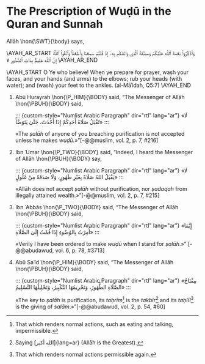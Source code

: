 
# The Prescription of Wuḍū in the Quran and Sunnah

Allāh \hon{\SWT}{\body} says,

\AYAH_AR_START
وَٱذۡكُرُواْ نِعۡمَةَ ٱللَّهِ عَلَيۡكُمۡ وَمِيثَٰقَهُ ٱلَّذِي وَاثَقَكُم بِهِۦٓ إِذۡ قُلۡتُمۡ سَمِعۡنَا وَأَطَعۡنَاۖ وَٱتَّقُواْ ٱللَّهَۚ إِنَّ ٱللَّهَ عَلِيمُۢ بِذَاتِ ٱلصُّدُورِ ٧
\AYAH_AR_END

\AYAH_START
O Ye who believe! When ye prepare for prayer, wash your faces, and your hands
(and arms) to the elbows; rub your heads (with water); and (wash) your feet to
the ankles. (al-Māʾidah, Q5:7)
\AYAH_END



1. Abū Hurayrah \hon{\P_HIM}{\BODY} said, “The Messenger of Allāh \hon{\PBUH}{\BODY} said,

   ::: {custom-style="Numlist Arabic Paragraph" dir="rtl" lang="ar"}
   «لَا تُقْبَلُ صَلَاةُ أَحَدِكُمْ إِذَا أَحْدَثَ، حَتَّىٰ يَتَوَضَّأَ»
   :::

   «The _ṣalāh_ of anyone of you breaching purification is not accepted unless
   he makes _wuḍū_.»”[-@@muslim, vol. 2, p. 7, #216]

2. Ibn ʿUmar \hon{\P_TWO}{\BODY} said, “Indeed, I heard the Messenger of Allāh
   \hon{\PBUH}{\BODY} say,

   ::: {custom-style="Numlist Arabic Paragraph" dir="rtl" lang="ar"}
   «لَا يَقْبَلُ اللهُ صَلَاةً بِغَيْرِ طَهُورٍ، وَلَا صَدَقَةً مِنْ غَلُولٍ»
   :::

   «Allāh does not accept _ṣalāh_ without purification, nor _ṣadaqah_ from
   illegally attained wealth.»”[-@@muslim, vol. 2, p. 7, #215]

3. Ibn ʿAbbās \hon{\P_TWO}{\BODY} said, “The Messenger of Allāh
   \hon{\PBUH}{\BODY} said,

   ::: {custom-style="Numlist Arabic Paragraph" dir="rtl" lang="ar"}
   «إِنَّمَا أُمِرْتُ بِالوُضُوءِ إِذَا قُمْتُ إِلَىٰ الصَّلَاةِ»
   :::

   «Verily I have been ordered to make _wuḍū_ when I stand for _ṣalāh_.»”
   [-@@abudawud, vol. 6, p. 78, #3713]

4. Abū Saʿīd \hon{\P_HIM}{\BODY} said, “The Messenger of Allāh \hon{\PBUH}{\BODY}
   said,

   ::: {custom-style="Numlist Arabic Paragraph" dir="rtl" lang="ar"}
   «مِفْتَاحُ الصَّلَاةِ الطُّهُورُ، وَتَحْرِيمُهَا التَّكْبِيرُ، وَتَحْلِيلُهَا التَّسْلِيمُ»
   :::

   «The key to _ṣalāh_ is purification, its _taḥrīm_[^mean-tahreem]
   is the _takbīr_[^mean-takbeer]
   and its _taḥlīl_[^mean-tahleel]
   is the giving of _salām_.»”[-@@abudawud, vol. 2, p. 54, #60]

[^mean-tahreem]: That which renders normal actions, such as eating and
talking, impermissible.

[^mean-takbeer]: Saying [الله أكبر]{lang=ar} (Allāh is the Greatest).

[^mean-tahleel]: That which renders normal actions permissible again.

